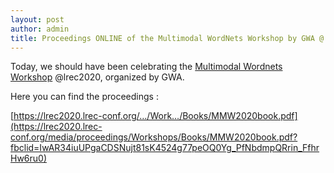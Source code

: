 ```yaml
---
layout: post
author: admin
title: Proceedings ONLINE of the Multimodal WordNets Workshop by GWA @ LREC2020
---
```


Today, we should have been celebrating the [Multimodal Wordnets
Workshop](http://hitz.eus/multimodalwordnets2020/?q=organization)
@lrec2020, organized by GWA.

Here you can find the proceedings :

[https://lrec2020.lrec-conf.org/…/Work…/Books/MMW2020book.pdf](https://lrec2020.lrec-conf.org/media/proceedings/Workshops/Books/MMW2020book.pdf?fbclid=IwAR34iuUPgaCDSNujt81sK4524g77peOQ0Yg_PfNbdmpQRrin_FfhrHw6ru0)

